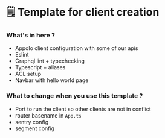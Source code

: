 # 🗒 Template for client creation

### What's in here ?
* Appolo client configuration with some of our apis
* Eslint
* Graphql lint + typechecking
* Typescript + aliases
* ACL setup
* Navbar with hello world page

### What to change when you use this template ?

* Port to run the client so other clients are not in conflict
* router basename in `App.ts`
* sentry config
* segment config
